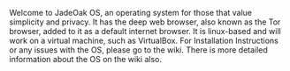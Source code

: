 Welcome to JadeOak OS, an operating system for those that value simplicity and privacy. 
It has the deep web browser, also known as the Tor browser, added to it as a default internet browser.
It is linux-based and will work on a virtual machine, such as VirtualBox. 
For Installation Instructions or any issues with the OS, please go to the wiki. There is more detailed information about the OS on the wiki also. 
